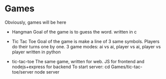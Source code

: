 # Games
Obviously, games will be here


* Hangman
  Goal of the game is to guess the word. 
  written in c
  
* Tic Tac Toe
  Goal of the game is make a line of 3 same symbols.
  Players do their turns one by one.
  3 game modes: ai vs ai, player vs ai, player vs player
  written in python
  
* tic-tac-toe
  The same game, written for web.
  JS for frontend and nodejs+express for backend
  To start server:
    cd Games/tic-tac-toe/server
    node server
  
